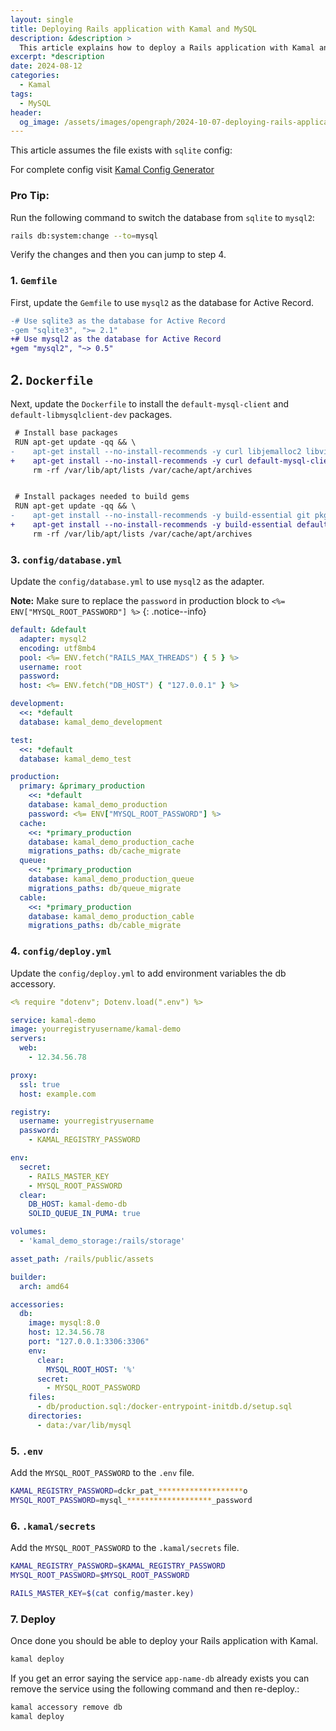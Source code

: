 ```yaml
---
layout: single
title: Deploying Rails application with Kamal and MySQL
description: &description >
  This article explains how to deploy a Rails application with Kamal and MySQL.
excerpt: *description
date: 2024-08-12
categories:
  - Kamal
tags:
  - MySQL
header:
  og_image: /assets/images/opengraph/2024-10-07-deploying-rails-application-with-kamal-and-mysql.png?v=2
---
```


This article assumes the file exists with `sqlite` config:

For complete config visit [Kamal Config Generator](https://dailydevtools.com/kamal_config)

### Pro Tip:

Run the following command to switch the database from `sqlite` to `mysql2`:

```bash
rails db:system:change --to=mysql
```

Verify the changes and then you can jump to step 4.

### 1. `Gemfile`

First, update the `Gemfile` to use `mysql2` as the database for Active Record.

```diff
-# Use sqlite3 as the database for Active Record
-gem "sqlite3", ">= 2.1"
+# Use mysql2 as the database for Active Record
+gem "mysql2", "~> 0.5"
```

## 2. `Dockerfile`

Next, update the `Dockerfile` to install the `default-mysql-client` and `default-libmysqlclient-dev` packages.

```diff
 # Install base packages
 RUN apt-get update -qq && \
-    apt-get install --no-install-recommends -y curl libjemalloc2 libvips sqlite3 && \
+    apt-get install --no-install-recommends -y curl default-mysql-client libjemalloc2 libvips && \
     rm -rf /var/lib/apt/lists /var/cache/apt/archives


 # Install packages needed to build gems
 RUN apt-get update -qq && \
-    apt-get install --no-install-recommends -y build-essential git pkg-config && \
+    apt-get install --no-install-recommends -y build-essential default-libmysqlclient-dev git pkg-config && \
     rm -rf /var/lib/apt/lists /var/cache/apt/archives
```

### 3. `config/database.yml`

Update the `config/database.yml` to use `mysql2` as the adapter.

**Note:** Make sure to replace the `password` in production block to `<%= ENV["MYSQL_ROOT_PASSWORD"] %>`
{: .notice--info}

```yml
default: &default
  adapter: mysql2
  encoding: utf8mb4
  pool: <%= ENV.fetch("RAILS_MAX_THREADS") { 5 } %>
  username: root
  password:
  host: <%= ENV.fetch("DB_HOST") { "127.0.0.1" } %>

development:
  <<: *default
  database: kamal_demo_development

test:
  <<: *default
  database: kamal_demo_test

production:
  primary: &primary_production
    <<: *default
    database: kamal_demo_production
    password: <%= ENV["MYSQL_ROOT_PASSWORD"] %>
  cache:
    <<: *primary_production
    database: kamal_demo_production_cache
    migrations_paths: db/cache_migrate
  queue:
    <<: *primary_production
    database: kamal_demo_production_queue
    migrations_paths: db/queue_migrate
  cable:
    <<: *primary_production
    database: kamal_demo_production_cable
    migrations_paths: db/cable_migrate
```

### 4. `config/deploy.yml`

Update the `config/deploy.yml` to add environment variables the db accessory.

```yml
<% require "dotenv"; Dotenv.load(".env") %>

service: kamal-demo
image: yourregistryusername/kamal-demo
servers:
  web:
    - 12.34.56.78

proxy:
  ssl: true
  host: example.com

registry:
  username: yourregistryusername
  password:
    - KAMAL_REGISTRY_PASSWORD

env:
  secret:
    - RAILS_MASTER_KEY
    - MYSQL_ROOT_PASSWORD
  clear:
    DB_HOST: kamal-demo-db
    SOLID_QUEUE_IN_PUMA: true

volumes:
  - 'kamal_demo_storage:/rails/storage'

asset_path: /rails/public/assets

builder:
  arch: amd64

accessories:
  db:
    image: mysql:8.0
    host: 12.34.56.78
    port: "127.0.0.1:3306:3306"
    env:
      clear:
        MYSQL_ROOT_HOST: '%'
      secret:
        - MYSQL_ROOT_PASSWORD
    files:
      - db/production.sql:/docker-entrypoint-initdb.d/setup.sql
    directories:
      - data:/var/lib/mysql
```

### 5. `.env`

Add the `MYSQL_ROOT_PASSWORD` to the `.env` file.

```sh
KAMAL_REGISTRY_PASSWORD=dckr_pat_*******************o
MYSQL_ROOT_PASSWORD=mysql_*******************_password
```

### 6. `.kamal/secrets`

Add the `MYSQL_ROOT_PASSWORD` to the `.kamal/secrets` file.

```sh
KAMAL_REGISTRY_PASSWORD=$KAMAL_REGISTRY_PASSWORD
MYSQL_ROOT_PASSWORD=$MYSQL_ROOT_PASSWORD

RAILS_MASTER_KEY=$(cat config/master.key)
```

### 7. Deploy

Once done you should be able to deploy your Rails application with Kamal.

```bash
kamal deploy
```

If you get an error saying the service `app-name-db` already exists you can remove the service using the following command and then re-deploy.:

```bash
kamal accessory remove db
kamal deploy
```
